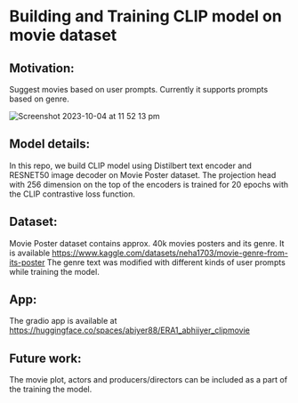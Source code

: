 # Building and Training CLIP model on movie dataset

## Motivation:
Suggest movies based on user prompts. Currently it supports prompts based on genre.

![Screenshot 2023-10-04 at 11 52 13 pm](https://github.com/santule/ERA/assets/20509836/af5e40da-f479-42d7-9480-3eabd15dd938)


## Model details:
In this repo, we build CLIP model using Distilbert text encoder and RESNET50 image decoder on Movie Poster dataset. 
The projection head with 256 dimension on the top of the encoders is trained for 20 epochs with the CLIP contrastive loss function.


## Dataset:
Movie Poster dataset contains approx. 40k movies posters and its genre. It is available https://www.kaggle.com/datasets/neha1703/movie-genre-from-its-poster
The genre text was modified with different kinds of user prompts while training the model.

## App:
The gradio app is available at https://huggingface.co/spaces/abiyer88/ERA1_abhiiyer_clipmovie

## Future work:
The movie plot, actors and producers/directors can be included as a part of the training the model.





